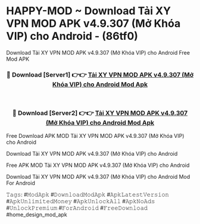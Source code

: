 # HAPPY-MOD ~ Download Tải XY VPN MOD APK v4.9.307 (Mở Khóa VIP) cho Android - (86tf0)
Download Tải XY VPN MOD APK v4.9.307 (Mở Khóa VIP) cho Android Free Mod APK

<div align="center">
<h3>🔴 Download [Server1] 👉👉 <a href="https://apk-comot.site?title=Tải_XY_VPN_MOD_APK_v4.9.307_(Mở_Khóa_VIP)_cho_Android">Tải XY VPN MOD APK v4.9.307 (Mở Khóa VIP) cho Android Mod Apk</a></h3><br>

<h3>🔴 Download [Server2] 👉👉 <a href="https://apk-comot.site?title=Tải_XY_VPN_MOD_APK_v4.9.307_(Mở_Khóa_VIP)_cho_Android">Tải XY VPN MOD APK v4.9.307 (Mở Khóa VIP) cho Android Mod Apk</a></h3>
</div>


Free Download APK MOD Tải XY VPN MOD APK v4.9.307 (Mở Khóa VIP) cho Android

Download Tải XY VPN MOD APK v4.9.307 (Mở Khóa VIP) cho Android 

Free APK MOD Tải XY VPN MOD APK v4.9.307 (Mở Khóa VIP) cho Android 

Download Tải XY VPN MOD APK v4.9.307 (Mở Khóa VIP) cho Android Mod For Android

𝚃𝚊𝚐𝚜: #𝙼𝚘𝚍𝙰𝚙𝚔 #𝙳𝚘𝚠𝚗𝚕𝚘𝚊𝚍𝙼𝚘𝚍𝙰𝚙𝚔 #𝙰𝚙𝚔𝙻𝚊𝚝𝚎𝚜𝚝𝚅𝚎𝚛𝚜𝚒𝚘𝚗 #𝙰𝚙𝚔𝚄𝚗𝚕𝚒𝚖𝚒𝚝𝚎𝚍𝙼𝚘𝚗𝚎𝚢 #𝙰𝚙𝚔𝚄𝚗𝚕𝚘𝚌𝚔𝙰𝚕𝚕 #𝙰𝚙𝚔𝙽𝚘𝙰𝚍𝚜 #𝚄𝚗𝚕𝚘𝚌𝚔𝙿𝚛𝚎𝚖𝚒𝚞𝚖 #𝙵𝚘𝚛𝙰𝚗𝚍𝚛𝚘𝚒𝚍 #𝙵𝚛𝚎𝚎𝙳𝚘𝚠𝚗𝚕𝚘𝚊𝚍 #home_design_mod_apk